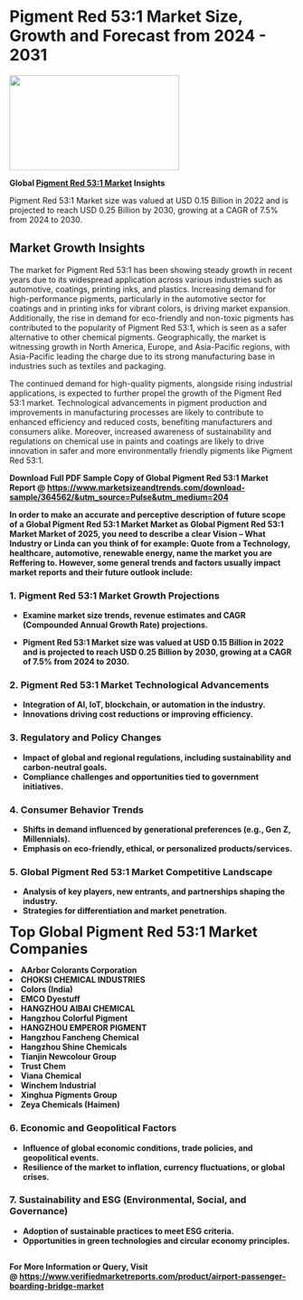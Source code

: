 <H1>Pigment Red 53:1 Market Size, Growth and Forecast from 2024 - 2031</H1><img class="aligncenter size-medium wp-image-584254" src="https://thirdeyenews.in/wp-content/uploads/2024/09/Global-Market-Research-300x168.jpeg" alt="" width="300" height="168" /><p><strong>Global&nbsp;<a href="https://www.marketsizeandtrends.com/download-sample/364562/&amp;utm_source=Pulse&amp;utm_medium=204">Pigment Red 53:1 Market</a> Insights</strong></p><p>Pigment Red 53:1 Market size was valued at USD 0.15 Billion in 2022 and is projected to reach USD 0.25 Billion by 2030, growing at a CAGR of 7.5% from 2024 to 2030.</p><p><h2>Market Growth Insights</h2> <p>The market for Pigment Red 53:1 has been showing steady growth in recent years due to its widespread application across various industries such as automotive, coatings, printing inks, and plastics. Increasing demand for high-performance pigments, particularly in the automotive sector for coatings and in printing inks for vibrant colors, is driving market expansion. Additionally, the rise in demand for eco-friendly and non-toxic pigments has contributed to the popularity of Pigment Red 53:1, which is seen as a safer alternative to other chemical pigments. Geographically, the market is witnessing growth in North America, Europe, and Asia-Pacific regions, with Asia-Pacific leading the charge due to its strong manufacturing base in industries such as textiles and packaging.</p> <p><strong></strong></p> <p>The continued demand for high-quality pigments, alongside rising industrial applications, is expected to further propel the growth of the Pigment Red 53:1 market. Technological advancements in pigment production and improvements in manufacturing processes are likely to contribute to enhanced efficiency and reduced costs, benefiting manufacturers and consumers alike. Moreover, increased awareness of sustainability and regulations on chemical use in paints and coatings are likely to drive innovation in safer and more environmentally friendly pigments like Pigment Red 53:1.</p> <p><strong></p><p><span class=""><strong>Download Full PDF Sample Copy of Global Pigment Red 53:1 Market Report</strong> @ <a href="https://www.marketsizeandtrends.com/download-sample/364562/&amp;utm_source=Pulse&amp;utm_medium=204" target="_blank">https://www.marketsizeandtrends.com/download-sample/364562/&amp;utm_source=Pulse&amp;utm_medium=204</a></span></p><p>In order to make an accurate and perceptive description of future scope of a Global&nbsp;Pigment Red 53:1 Market Market as Global&nbsp;Pigment Red 53:1 Market Market of 2025, you need to describe a clear Vision &ndash; What Industry or Linda can you think of for example: Quote from a Technology, healthcare, automotive, renewable energy, name the market you are Reffering to. However, some general trends and factors usually impact market reports and their future outlook include:</p><h3>1.&nbsp;<strong>Pigment Red 53:1 Market Growth Projections</strong></h3><ul><li>Examine market size trends, revenue estimates and CAGR (Compounded Annual Growth Rate) projections.</li><li><p>Pigment Red 53:1 Market size was valued at USD 0.15 Billion in 2022 and is projected to reach USD 0.25 Billion by 2030, growing at a CAGR of 7.5% from 2024 to 2030.</p></li></ul><h3>2.&nbsp;<strong>Pigment Red 53:1 Market Technological Advancements</strong></h3><ul><li>Integration of AI, IoT, blockchain, or automation in the industry.</li><li>Innovations driving cost reductions or improving efficiency.</li></ul><h3>3.&nbsp;<strong>Regulatory and Policy Changes</strong></h3><ul><li>Impact of global and regional regulations, including sustainability and carbon-neutral goals.</li><li>Compliance challenges and opportunities tied to government initiatives.</li></ul><h3>4.&nbsp;<strong>Consumer Behavior Trends</strong></h3><ul><li>Shifts in demand influenced by generational preferences (e.g., Gen Z, Millennials).</li><li>Emphasis on eco-friendly, ethical, or personalized products/services.</li></ul><h3>5.&nbsp;<strong>Global Pigment Red 53:1 Market Competitive Landscape</strong></h3><ul><li>Analysis of key players, new entrants, and partnerships shaping the industry.</li><li>Strategies for differentiation and market penetration.</li></ul><p data-pm-slice="1 1 []"><span style="color: inherit; font-family: inherit; font-size: 25px;">Top Global Pigment Red 53:1 Market Companies</span></p><div class="" data-test-id=""><p><li>AArbor Colorants Corporation</li><li> CHOKSI CHEMICAL INDUSTRIES</li><li> Colors (India)</li><li> EMCO Dyestuff</li><li> HANGZHOU AIBAI CHEMICAL</li><li> Hangzhou Colorful Pigment</li><li> HANGZHOU EMPEROR PIGMENT</li><li> Hangzhou Fancheng Chemical</li><li> Hangzhou Shine Chemicals</li><li> Tianjin Newcolour Group</li><li> Trust Chem</li><li> Viana Chemical</li><li> Winchem Industrial</li><li> Xinghua Pigments Group</li><li> Zeya Chemicals (Haimen)</li></p></div><h3>6.&nbsp;<strong>Economic and Geopolitical Factors</strong></h3><ul><li>Influence of global economic conditions, trade policies, and geopolitical events.</li><li>Resilience of the market to inflation, currency fluctuations, or global crises.</li></ul><h3>7.&nbsp;<strong>Sustainability and ESG (Environmental, Social, and Governance)</strong></h3><ul><li>Adoption of sustainable practices to meet ESG criteria.</li><li>Opportunities in green technologies and circular economy principles.</li></ul><h2><strong style="font-size: 14px;">For More Information or Query, Visit @&nbsp;</strong><a style="background-color: #ffffff; font-size: 14px;" href="https://www.marketsizeandtrends.com/report/pigment-red-53-1-market/" target="_blank">https://www.verifiedmarketreports.com/product/airport-passenger-boarding-bridge-market</a></h2>
